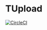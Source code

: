 # TUpload

[![CircleCI](https://img.shields.io/circleci/project/github/RealOrangeOne/tupload.svg?style=flat-square)](https://circleci.com/gh/RealOrangeOne/tupload)
